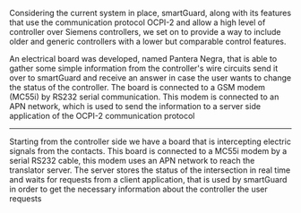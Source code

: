 Considering the current system in place, smartGuard, along with its features that use the communication protocol OCPI-2 and allow a high level of controller over Siemens controllers, we set on to provide a way to include older and generic controllers with a lower but comparable control features.

An electrical board was developed, named Pantera Negra, that is able to gather some simple information from the controller's wire circuits send it over to smartGuard and receive an answer in case the user wants to change the status of the controller. 
The board is connected to a GSM modem (MC55i) by RS232 serial communication. This modem is connected to an APN network, which is used to send the information to a server side application of the OCPI-2 communication protocol






---------------------------------------------------------------------
Starting from the controller side we have a board that is intercepting electric signals from the contacts. This board is connected to a MC55i modem by a serial RS232 cable, this modem uses an APN network to reach the translator server. The server stores the status of the intersection in real time and waits for requests from a client application, that is used by smartGuard in order to get the necessary information about the controller the user requests  